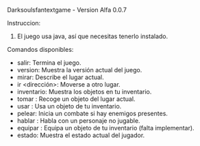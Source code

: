 Darksoulsfantextgame - Version Alfa 0.0.7

Instruccion:

1. El juego usa java, así que necesitas tenerlo instalado.


Comandos disponibles:
- salir: Termina el juego.
- version: Muestra la versión actual del juego.
- mirar: Describe el lugar actual.
- ir <dirección>: Moverse a otro lugar.
- inventario: Muestra los objetos en tu inventario.
- tomar <objeto>: Recoge un objeto del lugar actual.
- usar <objeto>: Usa un objeto de tu inventario.
- pelear: Inicia un combate si hay enemigos presentes.
- hablar <PNJ>: Habla con un personaje no jugable.
- equipar <objeto>: Equipa un objeto de tu inventario (falta implementar).
- estado: Muestra el estado actual del jugador.
